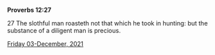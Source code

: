 **Proverbs 12:27**

27 The slothful man roasteth not that which he took in hunting: but the substance of a diligent man is precious.

[Friday 03-December, 2021](https://t.me/s/daily_scripture)
